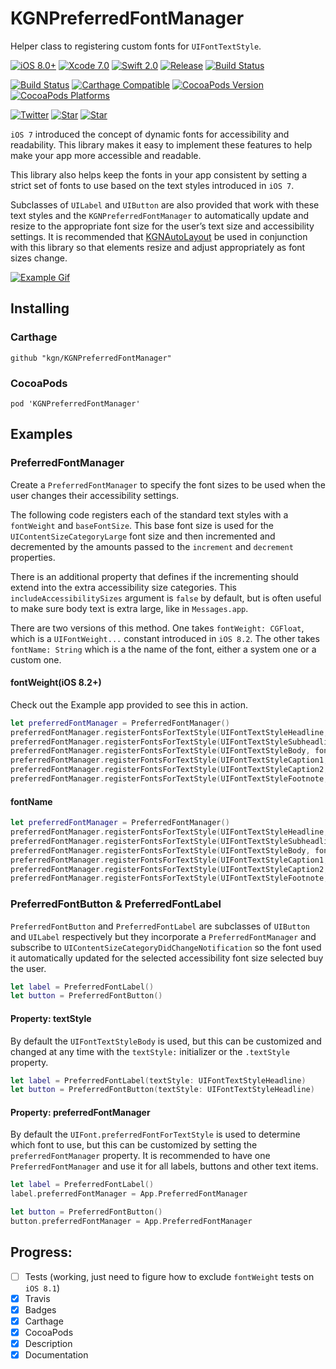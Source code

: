 # KGNPreferredFontManager

Helper class to registering custom fonts for `UIFontTextStyle`. 

[![iOS 8.0+](http://img.shields.io/badge/iOS-8.0%2B-blue.svg)]()
[![Xcode 7.0](http://img.shields.io/badge/Xcode-7.0-blue.svg)]()
[![Swift 2.0](http://img.shields.io/badge/Swift-2.0-blue.svg)]()
[![Release](https://img.shields.io/github/release/kgn/KGNPreferredFontManager.svg)](/releases)
[![Build Status](http://img.shields.io/badge/License-MIT-lightgrey.svg)](/LICENSE)

[![Build Status](https://travis-ci.org/kgn/KGNPreferredFontManager.svg)](https://travis-ci.org/kgn/KGNPreferredFontManager)
[![Carthage Compatible](https://img.shields.io/badge/Carthage-Compatible-4BC51D.svg)](https://github.com/Carthage/Carthage)
[![CocoaPods Version](https://img.shields.io/cocoapods/v/KGNPreferredFontManager.svg)](https://cocoapods.org/pods/KGNPreferredFontManager)
[![CocoaPods Platforms](https://img.shields.io/cocoapods/p/KGNPreferredFontManager.svg)](https://cocoapods.org/pods/KGNPreferredFontManager)

[![Twitter](https://img.shields.io/badge/Twitter-@iamkgn-55ACEE.svg)](http://twitter.com/iamkgn)
[![Star](https://img.shields.io/github/followers/kgn.svg?style=social&label=Follow%20%40kgn)](https://github.com/kgn)
[![Star](https://img.shields.io/github/stars/kgn/KGNPreferredFontManager.svg?style=social&label=Star)](https://github.com/kgn/KGNPreferredFontManager)

`iOS 7` introduced the concept of dynamic fonts for accessibility and readability. This library makes it easy to implement these features to help make your app more accessible and readable.

This library also helps keep the fonts in your app consistent by setting a strict set of fonts to use based on the text styles introduced in `iOS 7`.

Subclasses of `UILabel` and `UIButton` are also provided that work with these text styles and the `KGNPreferredFontManager` to automatically update and resize to the appropriate font size for the user’s text size and accessibility settings. It is recommended that [KGNAutoLayout](https://github.com/kgn/KGNAutoLayout) be used in conjunction with this library so that elements resize and adjust appropriately as font sizes change.

[![Example Gif](https://d13yacurqjgara.cloudfront.net/users/7253/screenshots/1877784/fonts.gif)](https://dribbble.com/shots/1877784-Dynamic-Fonts)

## Installing

### Carthage
```
github "kgn/KGNPreferredFontManager"
```

### CocoaPods
```
pod 'KGNPreferredFontManager'
```

## Examples

### PreferredFontManager
Create a `PreferredFontManager` to specify the font sizes to be used when the user changes their accessibility settings. 

The following code registers each of the standard text styles with a `fontWeight` and `baseFontSize`. This base font size is used for the `UIContentSizeCategoryLarge` font size and then incremented and decremented by the amounts passed to the `increment` and `decrement` properties. 

There is an additional property that defines if the incrementing should extend into the extra accessibility size categories. This `includeAccessibilitySizes` argument is `false` by default, but is often useful to make sure body text is extra large, like in `Messages.app`.

There are two versions of this method. One takes `fontWeight: CGFloat`, which is a `UIFontWeight...` constant introduced in `iOS 8.2`. The other takes `fontName: String` which is a the name of the font, either a system one or a custom one.

#### fontWeight(iOS 8.2+)
Check out the Example app provided to see this in action.

``` Swift
let preferredFontManager = PreferredFontManager()
preferredFontManager.registerFontsForTextStyle(UIFontTextStyleHeadline, fontWeight: UIFontWeightUltraLight, baseFontSize: UIFont.systemFontSize()*4, increment: 1, decrement: 1)
preferredFontManager.registerFontsForTextStyle(UIFontTextStyleSubheadline, fontWeight: UIFontWeightRegular, baseFontSize: UIFont.systemFontSize()*2, increment: 1, decrement: 1)
preferredFontManager.registerFontsForTextStyle(UIFontTextStyleBody, fontWeight: UIFontWeightRegular, baseFontSize: UIFont.labelFontSize(), increment: 2, decrement: 1, includeAccessibilitySizes: true)
preferredFontManager.registerFontsForTextStyle(UIFontTextStyleCaption1, fontWeight: UIFontWeightMedium, baseFontSize: UIFont.systemFontSize(), increment: 1, decrement: 1)
preferredFontManager.registerFontsForTextStyle(UIFontTextStyleCaption2, fontWeight: UIFontWeightRegular, baseFontSize: UIFont.systemFontSize(), increment: 1, decrement: 1)
preferredFontManager.registerFontsForTextStyle(UIFontTextStyleFootnote, fontWeight: UIFontWeightRegular, baseFontSize: UIFont.smallSystemFontSize(), increment: 1, decrement: 1)
```

#### fontName

``` Swift
let preferredFontManager = PreferredFontManager()
preferredFontManager.registerFontsForTextStyle(UIFontTextStyleHeadline, fontName: "AvenirNext-Light", baseFontSize: 28, increment: 2, decrement: 2)
preferredFontManager.registerFontsForTextStyle(UIFontTextStyleSubheadline, fontName: "AvenirNext-Regular", baseFontSize: 22, increment: 2, decrement: 1)
preferredFontManager.registerFontsForTextStyle(UIFontTextStyleBody, fontName: "AvenirNext-Regular", baseFontSize: 17, increment: 1, decrement: 1, includeAccessibilitySizes: true)
preferredFontManager.registerFontsForTextStyle(UIFontTextStyleCaption1, fontName: "AvenirNext-Medium", baseFontSize: 15, increment: 1, decrement: 1)
preferredFontManager.registerFontsForTextStyle(UIFontTextStyleCaption2, fontName: "AvenirNext-Regular", baseFontSize: 13, increment: 1, decrement: 1)
preferredFontManager.registerFontsForTextStyle(UIFontTextStyleFootnote, fontName: "AvenirNext-Regular", baseFontSize: 11, increment: 1, decrement: 1)
```

### PreferredFontButton & PreferredFontLabel
`PreferredFontButton` and `PreferredFontLabel` are subclasses of `UIButton` and `UILabel` respectively but they incorporate a `PreferredFontManager` and subscribe to `UIContentSizeCategoryDidChangeNotification` so the font used it automatically updated for the selected accessibility font size selected buy the user.

``` Swift
let label = PreferredFontLabel()
let button = PreferredFontButton()
```

#### Property: textStyle
By default the `UIFontTextStyleBody` is used, but this can be customized and changed at any time with the `textStyle:` initializer or the `.textStyle` property.

``` Swift
let label = PreferredFontLabel(textStyle: UIFontTextStyleHeadline)
let button = PreferredFontButton(textStyle: UIFontTextStyleHeadline)
```

#### Property: preferredFontManager
By default the `UIFont.preferredFontForTextStyle` is used to determine which font to use, but this can be customized by setting the `preferredFontManager` property. It is recommended to have one `PreferredFontManager` and use it for all labels, buttons and other text items.

``` Swift
let label = PreferredFontLabel()
label.preferredFontManager = App.PreferredFontManager

let button = PreferredFontButton()
button.preferredFontManager = App.PreferredFontManager
```

## Progress:
- [ ] Tests (working, just need to figure how to exclude `fontWeight` tests on `iOS 8.1`)
- [X] Travis
- [X] Badges
- [X] Carthage
- [X] CocoaPods
- [X] Description
- [X] Documentation
